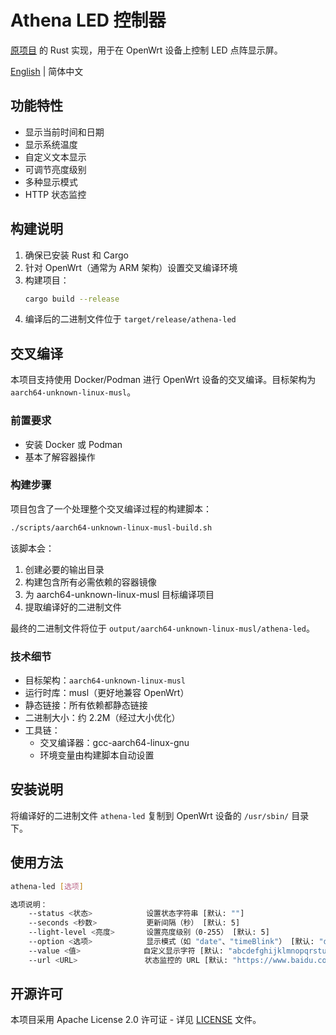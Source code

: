 # Athena LED 控制器

[原项目](https://github.com/NONGFAH/athena-led) 的 Rust 实现，用于在 OpenWrt 设备上控制 LED 点阵显示屏。

[English](README.md) | 简体中文

## 功能特性

- 显示当前时间和日期
- 显示系统温度
- 自定义文本显示
- 可调节亮度级别
- 多种显示模式
- HTTP 状态监控

## 构建说明

1. 确保已安装 Rust 和 Cargo
2. 针对 OpenWrt（通常为 ARM 架构）设置交叉编译环境
3. 构建项目：
   ```bash
   cargo build --release
   ```
4. 编译后的二进制文件位于 `target/release/athena-led`

## 交叉编译

本项目支持使用 Docker/Podman 进行 OpenWrt 设备的交叉编译。目标架构为 `aarch64-unknown-linux-musl`。

### 前置要求

- 安装 Docker 或 Podman
- 基本了解容器操作

### 构建步骤

项目包含了一个处理整个交叉编译过程的构建脚本：

```bash
./scripts/aarch64-unknown-linux-musl-build.sh
```

该脚本会：
1. 创建必要的输出目录
2. 构建包含所有必需依赖的容器镜像
3. 为 aarch64-unknown-linux-musl 目标编译项目
4. 提取编译好的二进制文件

最终的二进制文件将位于 `output/aarch64-unknown-linux-musl/athena-led`。

### 技术细节

- 目标架构：`aarch64-unknown-linux-musl`
- 运行时库：musl（更好地兼容 OpenWrt）
- 静态链接：所有依赖都静态链接
- 二进制大小：约 2.2M（经过大小优化）
- 工具链：
  - 交叉编译器：gcc-aarch64-linux-gnu
  - 环境变量由构建脚本自动设置

## 安装说明

将编译好的二进制文件 `athena-led` 复制到 OpenWrt 设备的 `/usr/sbin/` 目录下。

## 使用方法

```bash
athena-led [选项]

选项说明：
    --status <状态>            设置状态字符串 [默认: ""]
    --seconds <秒数>           更新间隔（秒） [默认: 5]
    --light-level <亮度>       设置亮度级别（0-255） [默认: 5]
    --option <选项>            显示模式（如 "date"、"timeBlink"） [默认: "date timeBlink"]
    --value <值>              自定义显示字符 [默认: "abcdefghijklmnopqrstuvwxyz0123456789+-*/=.:：℃"]
    --url <URL>               状态监控的 URL [默认: "https://www.baidu.com/"]
```

## 开源许可

本项目采用 Apache License 2.0 许可证 - 详见 [LICENSE](LICENSE) 文件。
